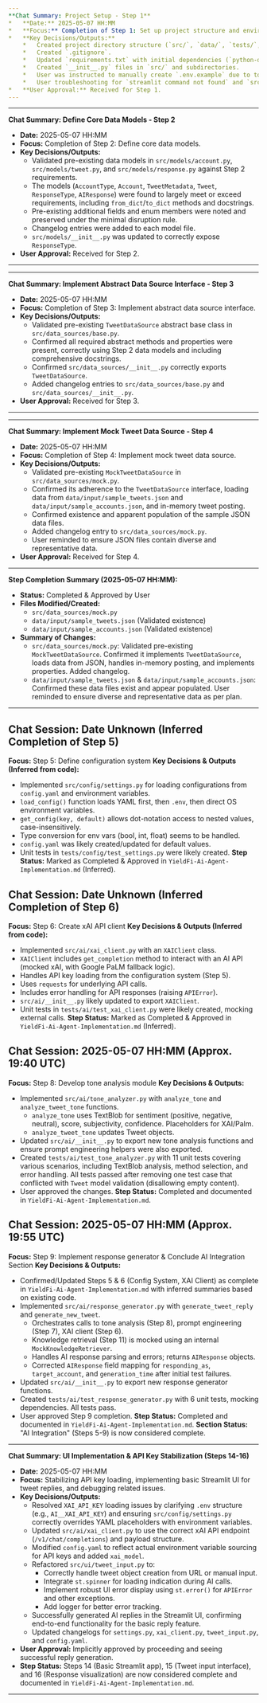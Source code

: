 ```yaml
--- 
**Chat Summary: Project Setup - Step 1**
*   **Date:** 2025-05-07 HH:MM
*   **Focus:** Completion of Step 1: Set up project structure and environment.
*   **Key Decisions/Outputs:**
    *   Created project directory structure (`src/`, `data/`, `tests/`, etc.).
    *   Created `.gitignore`.
    *   Updated `requirements.txt` with initial dependencies (`python-dotenv`, `pyyaml`, `streamlit`), noting some pre-existing content.
    *   Created `__init__.py` files in `src/` and subdirectories.
    *   User was instructed to manually create `.env.example` due to tool limitations.
    *   User troubleshooting for `streamlit command not found` and `src/app.py not found` (related to virtual environment and ensuring `app.py` exists before running).
*   **User Approval:** Received for Step 1.
---
```


--- 
**Chat Summary: Define Core Data Models - Step 2**
*   **Date:** 2025-05-07 HH:MM
*   **Focus:** Completion of Step 2: Define core data models.
*   **Key Decisions/Outputs:**
    *   Validated pre-existing data models in `src/models/account.py`, `src/models/tweet.py`, and `src/models/response.py` against Step 2 requirements.
    *   The models (`AccountType`, `Account`, `TweetMetadata`, `Tweet`, `ResponseType`, `AIResponse`) were found to largely meet or exceed requirements, including `from_dict`/`to_dict` methods and docstrings.
    *   Pre-existing additional fields and enum members were noted and preserved under the minimal disruption rule.
    *   Changelog entries were added to each model file.
    *   `src/models/__init__.py` was updated to correctly expose `ResponseType`.
*   **User Approval:** Received for Step 2.
---

--- 
**Chat Summary: Implement Abstract Data Source Interface - Step 3**
*   **Date:** 2025-05-07 HH:MM
*   **Focus:** Completion of Step 3: Implement abstract data source interface.
*   **Key Decisions/Outputs:**
    *   Validated pre-existing `TweetDataSource` abstract base class in `src/data_sources/base.py`.
    *   Confirmed all required abstract methods and properties were present, correctly using Step 2 data models and including comprehensive docstrings.
    *   Confirmed `src/data_sources/__init__.py` correctly exports `TweetDataSource`.
    *   Added changelog entries to `src/data_sources/base.py` and `src/data_sources/__init__.py`.
*   **User Approval:** Received for Step 3.
---

--- 
**Chat Summary: Implement Mock Tweet Data Source - Step 4**
*   **Date:** 2025-05-07 HH:MM
*   **Focus:** Completion of Step 4: Implement mock tweet data source.
*   **Key Decisions/Outputs:**
    *   Validated pre-existing `MockTweetDataSource` in `src/data_sources/mock.py`.
    *   Confirmed its adherence to the `TweetDataSource` interface, loading data from `data/input/sample_tweets.json` and `data/input/sample_accounts.json`, and in-memory tweet posting.
    *   Confirmed existence and apparent population of the sample JSON data files.
    *   Added changelog entry to `src/data_sources/mock.py`.
    *   User reminded to ensure JSON files contain diverse and representative data.
*   **User Approval:** Received for Step 4.
---

**Step Completion Summary (2025-05-07 HH:MM):**
* **Status:** Completed & Approved by User
* **Files Modified/Created:**
    * `src/data_sources/mock.py`
    * `data/input/sample_tweets.json` (Validated existence)
    * `data/input/sample_accounts.json` (Validated existence)
* **Summary of Changes:**
    * `src/data_sources/mock.py`: Validated pre-existing `MockTweetDataSource`. Confirmed it implements `TweetDataSource`, loads data from JSON, handles in-memory posting, and implements properties. Added changelog.
    * `data/input/sample_tweets.json` & `data/input/sample_accounts.json`: Confirmed these data files exist and appear populated. User reminded to ensure diverse and representative data as per plan.
---

## Chat Session: Date Unknown (Inferred Completion of Step 5)
**Focus:** Step 5: Define configuration system
**Key Decisions & Outputs (Inferred from code):**
*   Implemented `src/config/settings.py` for loading configurations from `config.yaml` and environment variables.
*   `load_config()` function loads YAML first, then `.env`, then direct OS environment variables.
*   `get_config(key, default)` allows dot-notation access to nested values, case-insensitively.
*   Type conversion for env vars (bool, int, float) seems to be handled.
*   `config.yaml` was likely created/updated for default values.
*   Unit tests in `tests/config/test_settings.py` were likely created.
**Step Status:** Marked as Completed & Approved in `YieldFi-Ai-Agent-Implementation.md` (Inferred).

## Chat Session: Date Unknown (Inferred Completion of Step 6)
**Focus:** Step 6: Create xAI API client
**Key Decisions & Outputs (Inferred from code):**
*   Implemented `src/ai/xai_client.py` with an `XAIClient` class.
*   `XAIClient` includes `get_completion` method to interact with an AI API (mocked xAI, with Google PaLM fallback logic).
*   Handles API key loading from the configuration system (Step 5).
*   Uses `requests` for underlying API calls.
*   Includes error handling for API responses (raising `APIError`).
*   `src/ai/__init__.py` likely updated to export `XAIClient`.
*   Unit tests in `tests/ai/test_xai_client.py` were likely created, mocking external calls.
**Step Status:** Marked as Completed & Approved in `YieldFi-Ai-Agent-Implementation.md` (Inferred).

## Chat Session: 2025-05-07 HH:MM (Approx. 19:40 UTC)
**Focus:** Step 8: Develop tone analysis module
**Key Decisions & Outputs:**
*   Implemented `src/ai/tone_analyzer.py` with `analyze_tone` and `analyze_tweet_tone` functions.
    *   `analyze_tone` uses TextBlob for sentiment (positive, negative, neutral), score, subjectivity, confidence. Placeholders for XAI/Palm.
    *   `analyze_tweet_tone` updates Tweet objects.
*   Updated `src/ai/__init__.py` to export new tone analysis functions and ensure prompt engineering helpers were also exported.
*   Created `tests/ai/test_tone_analyzer.py` with 11 unit tests covering various scenarios, including TextBlob analysis, method selection, and error handling. All tests passed after removing one test case that conflicted with `Tweet` model validation (disallowing empty content).
*   User approved the changes.
**Step Status:** Completed and documented in `YieldFi-Ai-Agent-Implementation.md`.

## Chat Session: 2025-05-07 HH:MM (Approx. 19:55 UTC)
**Focus:** Step 9: Implement response generator & Conclude AI Integration Section
**Key Decisions & Outputs:**
*   Confirmed/Updated Steps 5 & 6 (Config System, XAI Client) as complete in `YieldFi-Ai-Agent-Implementation.md` with inferred summaries based on existing code.
*   Implemented `src/ai/response_generator.py` with `generate_tweet_reply` and `generate_new_tweet`.
    *   Orchestrates calls to tone analysis (Step 8), prompt engineering (Step 7), XAI client (Step 6).
    *   Knowledge retrieval (Step 11) is mocked using an internal `MockKnowledgeRetriever`.
    *   Handles AI response parsing and errors; returns `AIResponse` objects.
    *   Corrected `AIResponse` field mapping for `responding_as`, `target_account`, and `generation_time` after initial test failures.
*   Updated `src/ai/__init__.py` to export new response generator functions.
*   Created `tests/ai/test_response_generator.py` with 6 unit tests, mocking dependencies. All tests pass.
*   User approved Step 9 completion.
**Step Status:** Completed and documented in `YieldFi-Ai-Agent-Implementation.md`.
**Section Status:** "AI Integration" (Steps 5-9) is now considered complete.

---
**Chat Summary: UI Implementation & API Key Stabilization (Steps 14-16)**
*   **Date:** 2025-05-07 HH:MM
*   **Focus:** Stabilizing API key loading, implementing basic Streamlit UI for tweet replies, and debugging related issues.
*   **Key Decisions/Outputs:**
    *   Resolved `XAI_API_KEY` loading issues by clarifying `.env` structure (e.g., `AI__XAI_API_KEY`) and ensuring `src/config/settings.py` correctly overrides YAML placeholders with environment variables.
    *   Updated `src/ai/xai_client.py` to use the correct xAI API endpoint (`/v1/chat/completions`) and payload structure.
    *   Modified `config.yaml` to reflect actual environment variable sourcing for API keys and added `xai_model`.
    *   Refactored `src/ui/tweet_input.py` to:
        *   Correctly handle tweet object creation from URL or manual input.
        *   Integrate `st.spinner` for loading indication during AI calls.
        *   Implement robust UI error display using `st.error()` for `APIError` and other exceptions.
        *   Add logger for better error tracking.
    *   Successfully generated AI replies in the Streamlit UI, confirming end-to-end functionality for the basic reply feature.
    *   Updated changelogs for `settings.py`, `xai_client.py`, `tweet_input.py`, and `config.yaml`.
*   **User Approval:** Implicitly approved by proceeding and seeing successful reply generation.
*   **Step Status:** Steps 14 (Basic Streamlit app), 15 (Tweet input interface), and 16 (Response visualization) are now considered complete and documented in `YieldFi-Ai-Agent-Implementation.md`.
---
